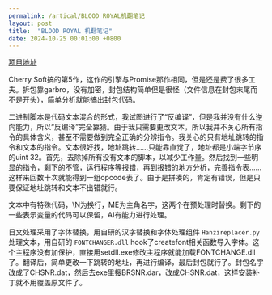 ```yaml
---
permalink: /artical/BLOOD ROYAL机翻笔记
layout: post
title:  "BLOOD ROYAL 机翻笔记"
date: 2024-10-25 00:01:00 +0800
---
```

[项目地址](https://github.com/jyxjyx1234/misc_game-chs/tree/new_branch/bloodroyal)

Cherry Soft搞的第5作，这作的引擎与Promise那作相同，但是还是费了很多工夫。拆包靠garbro，没有加密，封包结构简单但是很怪（文件信息在封包末尾而不是开头），简单分析就能搞出封包代码。

二进制脚本是代码文本混合的形式，我试图进行了“反编译”，但是我并没有什么逆向能力，所以“反编译”完全靠猜。由于我只需要更改文本，所以我并不关心所有指令的具体含义，甚至不需要做到完全正确的分辨指令。我关心的只有地址跳转的指令和文本的指令。文本很好找，地址跳转……只能靠直觉了，地址都是小端字节序的uint 32。首先，去除掉所有没有文本的脚本，以减少工作量。然后找到一些明显的指令，剩下的不管，运行程序等报错，再到报错的地方分析，完善指令表……这样来回数十次就能得到一组opcode表了。由于是拼凑的，肯定有错误，但是只要保证地址跳转和文本不出错就行。

文本中有特殊代码，\\N为换行，ME为主角名字，这两个在预处理时替换。剩下的一些表示变量的代码可以保留，AI有能力进行处理。

日文处理采用了字体替换，用自研的汉字替换和字体处理组件 `Hanzireplacer.py`处理文本，用自研的 `FONTCHANGER.dll` hook了createfont相关函数导入字体。这个主程序没有加保护，直接用setdll.exe修改主程序就能加载FONTCHANGE.dll了。翻译后，简单更改一下跳转的地址，再进行编译，最后封包就行了。封包名字改成了CHSNR.dat，然后去exe里搜BRSNR.dar，改成CHSNR.dat，这样安装补丁就不用覆盖原文件了。
